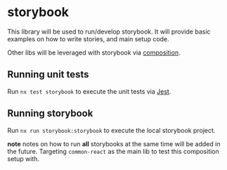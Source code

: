 # storybook

This library will be used to run/develop storybook. It will provide
basic examples on how to write stories, and main setup code.

Other libs will be leveraged with storybook via [composition](https://nx.dev/storybook/storybook-composition-setup).

## Running unit tests

Run `nx test storybook` to execute the unit tests via [Jest](https://jestjs.io).

## Running storybook

Run `nx run storybook:storybook` to execute the local storybook project.

**note** notes on how to run **all** storybooks at the same time will be added in the future. Targeting `common-react` as the main lib to test this composition setup with.

<!-- white space change to for ci/cd checks -->

